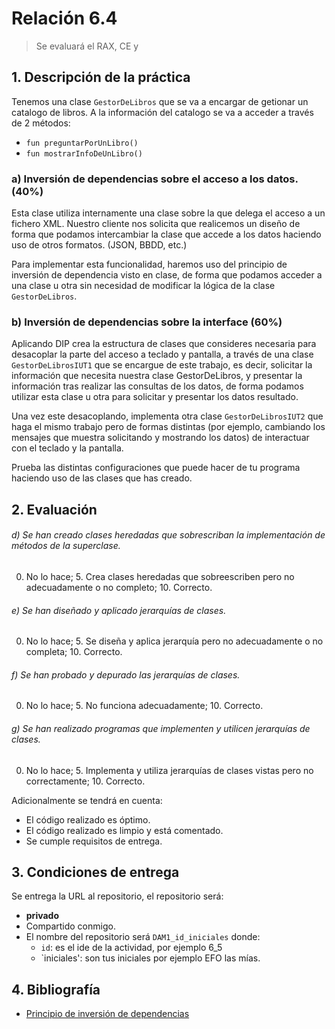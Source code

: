 # Relación 6.4

> Se evaluará el RAX, CE y

## 1. Descripción de la práctica

Tenemos una clase `GestorDeLibros` que se va a encargar de getionar un catalogo de libros. A la información del catalogo
se va a acceder a través de 2 métodos:

- `fun preguntarPorUnLibro()`
- `fun mostrarInfoDeUnLibro()`

### a) Inversión de dependencias sobre el acceso a los datos. (40%)

Esta clase utiliza internamente una clase sobre la que delega el acceso a un fichero XML. Nuestro cliente nos solicita
que realicemos un diseño de forma que podamos intercambiar la clase que accede a los datos haciendo uso de otros
formatos. (JSON, BBDD, etc.)

Para implementar esta funcionalidad, haremos uso del principio de inversión de dependencia visto en clase, de forma que
podamos acceder a una clase u otra sin necesidad de modificar la lógica de la clase `GestorDeLibros`.

### b) Inversión de dependencias sobre la interface (60%)

Aplicando DIP crea la estructura de clases que consideres necesaria para desacoplar la parte del acceso a teclado y
pantalla, a través de una clase `GestorDeLibrosIUT1` que se encargue de este trabajo, es decir, solicitar la información
que necesita nuestra clase GestorDeLibros, y presentar la información tras realizar las consultas de los datos, de forma
podamos utilizar esta clase u otra para solicitar y presentar los datos resultado.

Una vez este desacoplando, implementa otra clase `GestorDeLibrosIUT2` que haga el mismo trabajo pero de formas
distintas (por ejemplo, cambiando los mensajes que muestra solicitando y mostrando los datos) de interactuar con el
teclado y la pantalla.

Prueba las distintas configuraciones que puede hacer de tu programa haciendo uso de las clases que has creado.

## 2. Evaluación
###### d) Se han creado clases heredadas que sobrescriban la implementación de métodos de la superclase.
0. No lo hace; 5. Crea clases heredadas que sobreescriben pero no adecuadamente o no completo; 10. Correcto. 
###### e) Se han diseñado y aplicado jerarquías de clases.
0. No lo hace; 5. Se diseña y aplica jerarquía pero no adecuadamente o no completa; 10. Correcto.
###### f) Se han probado y depurado las jerarquías de clases.
0. No lo hace; 5. No funciona adecuadamente; 10. Correcto.
###### g) Se han realizado programas que implementen y utilicen jerarquías de clases.
0. No lo hace; 5. Implementa y utiliza jerarquías de clases vistas pero no correctamente; 10. Correcto.


Adicionalmente se tendrá en cuenta:
- El código realizado es óptimo.
- El código realizado es limpio y está comentado.
- Se cumple requisitos de entrega.

## 3. Condiciones de entrega

Se entrega la URL al repositorio, el repositorio será:

- **privado**
- Compartido conmigo.
- El nombre del repositorio será `DAM1_id_iniciales` donde:
    - `id`: es el ide de la actividad, por ejemplo 6_5
    - `iniciales': son tus iniciales por ejemplo EFO las mías.

## 4. Bibliografía

- [Principio de inversión de dependencias](https://github.com/revilofe/IESRA-DAM-Prog/blob/master/ejercicios/src/main/kotlin/un6/dip/dip.md)
